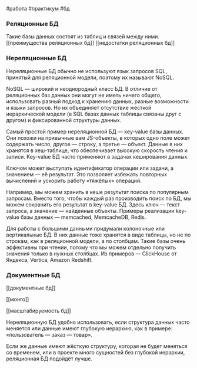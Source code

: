 #работа #практикум #бд
### Реляционные БД

Такие базы данных состоят из таблиц и связей между ними. 
[[преимущества реляционных бд]]
[[недостатки реляционных бд]]

### Нереляционные БД


Нереляционные БД обычно не используют язык запросов SQL, принятый для реляционной модели, поэтому их называют NoSQL.

NoSQL — широкий и неоднородный класс БД. В отличие от реляционных баз данных они могут не иметь ничего общего, использовать разный подход к хранению данных, разные возможности и языки запросов. Но их объединяет отсутствие жёсткой иерархической модели (в SQL базах данных таблицы связаны друг с другом) и фиксированной структуры данных.

Самый простой пример нереляционной БД — key-value базы данных. Они похожи на привычные вам JS-объекты, в которых одно поле может содержать число, другое — строку, а третье — объект. Данные в них хранятся в хеш-таблице, что обеспечивает высокую скорость чтения и записи. Key-value БД часто применяют в задачах кеширования данных.

Ключом может выступать идентификатор операции или задачи, а значением — её результат. Это позволяет избежать повторных вычислений и ускорить работу «тяжёлых» операций.

Например, мы можем хранить в кеше результат поиска по популярным запросам. Вместо того, чтобы каждый раз производить поиск по БД, мы можем сохранить его результат в key-value БД. Здесь ключ — текст запроса, а значение — найденные объекты. Примеры реализации key-value базы данных — memcached, MemcacheDB, Redis.


Для работы с большими данными придумали колоночные или вертикальные БД. В них данные тоже хранятся в виде таблицы, но не по строкам, как в реляционной модели, а по столбцам. Такие базы очень эффективны при чтении, потому что мы можем отдельно получить значения только в нужных столбцах. Из примеров — ClickHouse от Яндекса, Vertica, Amazon Redshift. 

### Документные БД

[[документные бд]]

[[монго]]

[[масштабируемость бд]]


Нереляционную БД удобно использовать, если структура данных часто меняется или данные имеют глубокую иерархию, как в примере: «пользователь — заказ — товар».

Если же данные имеют жёсткую структуру, которая не будет меняться со временем, или в проекте много сущностей без глубокой иерархии, реляционная БД подойдёт лучше.
